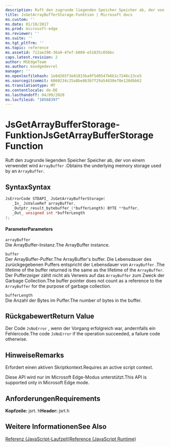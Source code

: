```yaml
---
description: Ruft den zugrunde liegenden Speicher Speicher ab, der von einem ArrayBuffer verwendet wird.
title: JsGetArrayBufferStorage-Funktion | Microsoft docs
ms.custom: ''
ms.date: 01/18/2017
ms.prod: microsoft-edge
ms.reviewer: ''
ms.suite: ''
ms.tgt_pltfrm: ''
ms.topic: reference
ms.assetid: 712ae298-36a9-47ef-b089-e51835c056bc
caps.latest.revision: 2
author: MSEdgeTeam
ms.author: msedgedevrel
manager: ''
ms.openlocfilehash: 1e8d265f3e81015ba9f5d0547b6b1c7246c23ce5
ms.sourcegitcommit: 6860234c25a8be863b7f29a54838e78e120dbb62
ms.translationtype: MT
ms.contentlocale: de-DE
ms.lasthandoff: 04/09/2020
ms.locfileid: "10568397"
---
```

# <span data-ttu-id="6db71-103">JsGetArrayBufferStorage-Funktion</span><span class="sxs-lookup"><span data-stu-id="6db71-103">JsGetArrayBufferStorage Function</span></span>
<span data-ttu-id="6db71-104">Ruft den zugrunde liegenden Speicher Speicher ab, der von einem verwendet wird `ArrayBuffer` .</span><span class="sxs-lookup"><span data-stu-id="6db71-104">Obtains the underlying memory storage used by an `ArrayBuffer`.</span></span>  
  
## <span data-ttu-id="6db71-105">Syntax</span><span class="sxs-lookup"><span data-stu-id="6db71-105">Syntax</span></span>  
  
```cpp  
JsErrorCode STDAPI_ JsGetArrayBufferStorage(  
   _In_ JsValueRef arrayBuffer,  
   _Outptr_result_bytebuffer_(*bufferLength) BYTE **buffer,  
   _Out_ unsigned int *bufferLength  
);  
```  
  
#### <span data-ttu-id="6db71-106">Parameter</span><span class="sxs-lookup"><span data-stu-id="6db71-106">Parameters</span></span>  
 `arrayBuffer`  
 <span data-ttu-id="6db71-107">Die ArrayBuffer-Instanz.</span><span class="sxs-lookup"><span data-stu-id="6db71-107">The ArrayBuffer instance.</span></span>  
  
 `buffer`  
 <span data-ttu-id="6db71-108">Der ArrayBuffer-Puffer.</span><span class="sxs-lookup"><span data-stu-id="6db71-108">The ArrayBuffer's buffer.</span></span> <span data-ttu-id="6db71-109">Die Lebensdauer des zurückgegebenen Puffers entspricht der Lebensdauer von `ArrayBuffer` .</span><span class="sxs-lookup"><span data-stu-id="6db71-109">The lifetime of the buffer returned is the same as the lifetime of the `ArrayBuffer`.</span></span> <span data-ttu-id="6db71-110">Der Pufferzeiger zählt nicht als Verweis auf das `ArrayBuffer` zum Zweck der Garbage Collection.</span><span class="sxs-lookup"><span data-stu-id="6db71-110">The buffer pointer does not count as a reference to the `ArrayBuffer` for the purpose of garbage collection.</span></span>  
  
 `bufferLength`  
 <span data-ttu-id="6db71-111">Die Anzahl der Bytes im Puffer.</span><span class="sxs-lookup"><span data-stu-id="6db71-111">The number of bytes in the buffer.</span></span>  
  
## <span data-ttu-id="6db71-112">Rückgabewert</span><span class="sxs-lookup"><span data-stu-id="6db71-112">Return Value</span></span>  
 <span data-ttu-id="6db71-113">Der Code `JsNoError` , wenn der Vorgang erfolgreich war, andernfalls ein Fehlercode.</span><span class="sxs-lookup"><span data-stu-id="6db71-113">The code `JsNoError` if the operation succeeded, a failure code otherwise.</span></span>  
  
## <span data-ttu-id="6db71-114">Hinweise</span><span class="sxs-lookup"><span data-stu-id="6db71-114">Remarks</span></span>  
 <span data-ttu-id="6db71-115">Erfordert einen aktiven Skriptkontext.</span><span class="sxs-lookup"><span data-stu-id="6db71-115">Requires an active script context.</span></span>  
  
 <span data-ttu-id="6db71-116">Diese API wird nur im Microsoft Edge-Modus unterstützt.</span><span class="sxs-lookup"><span data-stu-id="6db71-116">This API is supported only in Microsoft Edge mode.</span></span>  
  
## <span data-ttu-id="6db71-117">Anforderungen</span><span class="sxs-lookup"><span data-stu-id="6db71-117">Requirements</span></span>  
 <span data-ttu-id="6db71-118">**Kopfzeile:** jsrt. h</span><span class="sxs-lookup"><span data-stu-id="6db71-118">**Header:** jsrt.h</span></span>  
  
## <span data-ttu-id="6db71-119">Weitere Informationen</span><span class="sxs-lookup"><span data-stu-id="6db71-119">See Also</span></span>  
 [<span data-ttu-id="6db71-120">Referenz (JavaScript-Laufzeit)</span><span class="sxs-lookup"><span data-stu-id="6db71-120">Reference (JavaScript Runtime)</span></span>](../chakra-hosting/reference-javascript-runtime.md)